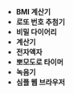 - **BMI 계산기**
- **로또 번호 추첨기**
- **비밀 다이어리**
- **계산기**
- **전자액자**
- **뽀모도로 타이머**
- **녹음기**
- **심플 웹 브라우저**
